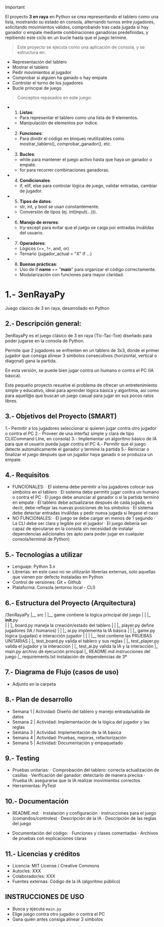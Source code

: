 > [!IMPORTANT]
> El proyecto <b>3 en raya</b> en Python se crea representando el tablero como una lista, mostrando su estado en consola, alternando turnos entre jugadores, solicitando movimientos válidos, comprobando tras cada jugada si hay ganador o empate mediante combinaciones ganadoras predefinidas, y repitiendo este ciclo en un bucle hasta que el juego termine.

> Este proyecto se ejecuta como una aplicación de consola, y se estructura en:
-  Representación del tablero
-  Mostrar el tablero
-  Pedir movimientos al jugador
-  Comprobar si alguien ha ganado o hay empate
-  Controlar el turno de los jugadores
-  Bucle principal de juego

> Conceptos repasados en este juego: 
- 1. <b>Listas</b>: 
  - Para representar el tablero como una lista de 9 elementos.
  - Manipulación de elementos por índice.

- 2. <b>Funciones</b>:
  - Para dividir el código en bloques reutilizables como mostrar_tablero(), comprobar_ganador(), etc.

- 3. <b>Bucles</b>:
  - while para mantener el juego activo hasta que haya un ganador o empate.
  - for para recorrer combinaciones ganadoras.

- 4. <b>Condicionales</b>:
  - if, elif, else para controlar lógica de juego, validar entradas, cambiar de jugador.

- 5. <b>Tipos de datos</b>:
  - str, int, y bool se usan constantemente.
  - Conversión de tipos (ej. int(input(...))).

- 6. <b>Manejo de errores</b>:
  - try-except para evitar que el juego se caiga por entradas inválidas del usuario.

- 7. <b>Operadores</b>:
  - Lógicos (==, !=, and, or)
  - Ternario (jugador_actual = "X" if ...)

- 8. <b>Buenas prácticas</b>:
  - Uso de if __name__ == "__main__" para organizar el código correctamente.
  - Modularización con funciones para mayor claridad.

# 1.- 3enRayaPy
Juego clásico de 3 en raya, desarrollado en Python

## 2.- Descripción general: 
3enRayaPy es el juego clásico de 3 en raya (Tic-Tac-Toe) diseñado para poder jugarse en la consola de Python. 

Permite que 2 jugadores se enfrenten en un tablero de 3x3, donde el primer jugador que consiga alinear 3 símbolos consecutivos (horizontal, vertical o diagonal) gana la partida.

En esta versión, se puede bien jugar contra un humano o contra el PC (IA básica).

Este pequeño proyecto resuelve el problema de ofrecer un entretenimiento simple y educativo, ideal para aprender lógica básica y algoritmia, así como para aquell@s que buscan un juego casual para jugar en sus pocos ratos libres.

## 3.- Objetivos del Proyecto (SMART)
1.- Permitir a los jugadores seleccionar si quieren jugar contra otro jugador o contra el PC
2.- Proveer de una interfaz simple y clara de tipo CLI(Command LIne, en consola)
3.- Implementar un algoritmo básico de IA para que el usuario pueda jugar contra el PC
4.- Permitir que el juego detecte automáticamente el ganador y termine la partida
5.- Reiniciar o finalizar el juego después que un jugador haya ganado o se produzca un empate.

## 4.- Requisitos
- FUNCIONALES:
    · El sistema debe permitir a los jugadores colocar sus símbolos en el tablero
    · El sistema debe permitir jugar contra un humano o contra el PC
    · El juego debe anunciar al ganador o si la partida terminó en empate
    · El tablero debe actualizarse después de cada jugada, es decir, debe reflejar las nuevas posiciones de los símbolos
    · El sistema debe detectar entradas inválidas y pedir nueva jugada si llegase el caso
- NO FUNCIONALES:
    · El juego se debe cargar en menos de 1 segundo
    · La CLI debe ser clara y legible por el jugador
    · El juego debería ser capaz de ejecutarse en la consola sin necesidad de instalar dependencias adicionales (es apto para poder jugar en cualquier consola/terminal de Python)

## 5.- Tecnologías a utilizar
- Lenguaje: Python 3.x
- Librerías: en este caso no se utilizarán librerías externas, solo aquellas que vienen por defecto instaladas en Python
- Control de versiones: Git + Github
- Plataforma: Consola (entorno local - CLI)

## 6.- Estructura del Proyecto (Arquitectura)
/3enRayaPy
    |__ src
    |    |__ game                contiene la lógica principal del juego
    |    |    |_ __init__.py  
    |    |    |_ board.py        maneja la creación/estado del tablero
    |    |    |_ player.py       define jugadores (IA / humanos)
    |    |    |_ ai.py           implementa la IA básica
    |    |    |_ game.py         lógica (jugadas) e interacción jugador
    |    |
    |    |__ test                contiene las PRUEBAS UNITARIAS
    |         |_ test_board.py   valida el tablero y sus reglas
    |         |_ test_player.py  valida el jugador y la interacción
    |         |_ test_ai.py      valida la IA y la interacción
    |_ main.py                   archivo de ejecución principal
    |_ README.md                 instrucciones del juego
    |_ requirements.txt          instalación de dependencias de 3º

## 7.- Diagrama de Flujo (casos de uso)
- Adjunto en la carpeta

## 8.- Plan de desarrollo
- Semana 1 | Actividad: Diseño del tablero y manejo entrada/salida de datos
- Semana 2 | Actividad: Implementación de la lógica del jugador y las reglas
- Semana 3 | Actividad: Implementación de la IA básica
- Semana 4 | Actividad: Pruebas, mejoras, refactorización
- Semana 5 | Actividad: Documentación y empaquetado

## 9.- Testing
- Pruebas unitarias: 
    · Comprobación del tablero: correcta actualización de casillas
    · Verificación del ganador: detectarlo de manera precisa
    · Prueba IA: asegurarse que la IA realizar movimientos correctos
- Herramientas: PyTest

## 10.- Documentación
- README.md:
    · Instalación y configuración
    · Instrucciones para el juego (comandos/controles)
    · Descripción de la IA 
    · Descripción de las reglas del juego

- Documentación del código:
    · Funciones y clases comentadas
    · Archivos de pruebas con explicaciones claras

## 11.- Licencias y créditos
- Licencia: MIT License / Creative Commons
- Autor/es: XXX
- Colaborador/es: XXX
- Fuentes externas: Código de la IA (algoritmo público)

## INSTRUCCIONES DE USO
- Busca y ejecuta `main.py`
- Elige juego contra otro jugador o contra el PC
- Gana quién antes consiga alinear 3 símbolos